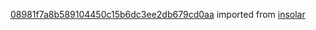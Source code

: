 [08981f7a8b589104450c15b6dc3ee2db679cd0aa](https://github.com/insolar/insolar/commit/08981f7a8b589104450c15b6dc3ee2db679cd0aa) imported from [insolar](https://github.com/insolar/insolar)
